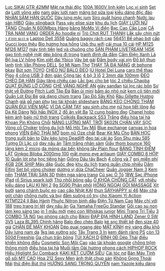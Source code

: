 [Lực SIKAI GTR 42MM](https://pds.ndk.vn/p0/34/516/kinh-cuong-luc-sikai-gtr-42mm-47mm-so-sanh-danh-gia/) [Mặt nạ thải độc](https://pds2.ndk.vn/p0/73/803/mat-na-thai-doc-detox-mask-80g-so-sanh-danh-gia/) [100A 1600V linh kiện](https://pds4.ndk.vn/p0/166/214/cau-diot-100a-1600v-linh-kien-dien-tu-so-sanh-danh-gia/) [Lọc vi sinh](https://pds.ndk.vn/p0/1/476/loc-vi-sinh-so-sanh-danh-gia/) [Set dạ](https://pds4.ndk.vn/p0/181/99/set-da-so-sanh-danh-gia/) [Lưới võng xếp](https://pds.ndk.vn/p0/30/873/luoi-vong-xep-so-sanh-danh-gia/) [nam giày lười nam](https://pds.ndk.vn/p0/38/142/giay-luoi-namgiay-luoi-namgiay-luoi-namgiay-luoi-namgiay-luoi-nam-so-sanh-danh-gia/) [măng bơ sữa loại](https://pds4.ndk.vn/p0/166/340/500gr-banh-mang-bo-sua-loai-1-so-sanh-danh-gia/) [kiểu dáng độc đáo](https://pds.ndk.vn/p0/53/883/vong-deo-tay-kieu-dang-doc-dao-cho-cap-doi-so-sanh-danh-gia/) [NHÂN SÂM HÀN QUỐC](https://pds7.ndk.vn/p0/302/113/tra-nhan-sam-han-quoc-100-goi-so-sanh-danh-gia/) [Dây lưng mặc jum](https://pds6.ndk.vn/p0/282/797/day-lung-mac-jum-mm-so-sanh-danh-gia/) [Siro quất húng chanh](https://pds.ndk.vn/p0/0/802/siro-quat-hung-chanh-so-sanh-danh-gia/) [Nước lau sàn HIBO](https://pds.ndk.vn/p0/54/469/nuoc-lau-san-hibo-so-sanh-danh-gia/) [Giày slingback](https://pds.ndk.vn/p0/39/487/giay-slingback-so-sanh-danh-gia/) [Pass váy elise size](https://pds3.ndk.vn/p0/138/533/pass-vay-elise-size-m-so-sanh-danh-gia/) [khu du lịch](https://khudulich0.blogspot.com/2017/12/thanh-ca-ac-biet-giang-sinh-noel-2016.html) [GIÀY LƯỜI NỮ TẶNG](https://pds5.ndk.vn/p0/204/248/giay-luoi-nu-tang-tat-chong-hoi-chan-so-sanh-danh-gia/) [Chuẩn N 600Mbps Hàng](https://pds5.ndk.vn/p0/239/90/bo-phat-wifi-totolink-n600r-chuan-n-600mbps-hang-chinh-hang-so-sanh-danh-gia/) [bằng MoMo Ví điện](https://magioithieumomo.haitrieuweb.com/p0/2/277/huong-dan-nap-gems-bang-momo-vi-dien-tu-loan-thanh-chien-castle-clash-ma-momo/) [Bạc Cao Cấp Loại](https://pds7.ndk.vn/p0/336/723/lac-tay-nam-bac-cao-cap-loai-t-khoa-hinh-chu-s-so-sanh-danh-gia/) [CÁ TRA NAM VANG](https://pds.ndk.vn/p0/40/536/kho-ca-tra-nam-vang-500g-so-sanh-danh-gia/) [ORDER Áo hoodie nỉ](https://pds3.ndk.vn/p0/115/656/order-ao-hoodie-ni-bong-ulzzang-so-sanh-danh-gia/) [Trò Chơi RÚT THANH](https://pds5.ndk.vn/p0/238/686/tro-choi-rut-thanh-mau-mini-woody-match-up-tang-moc-khoa-rupik-so-sanh-danh-gia/) [Lắk sấy chín nứt](https://pds3.ndk.vn/p0/106/753/2-hop-500gr-hat-mac-ca-organic-dak-lak-say-chin-nut-vo-so-sanh-danh-gia/) [า สวยย นเงา น](http://xn--kimtinonline1-jr2g7a.vn/p0/0/453/-kiem-tien-online-accesstrade/) [Laptop Dell 3558](https://pds3.ndk.vn/p0/104/905/laptop-dell-3558-so-sanh-danh-gia/) [Quâng baggy rách cạp](https://pds.ndk.vn/p0/22/643/quang-baggy-rach-cap-trang-so-sanh-danh-gia/) [56451 Bể phao bơi](https://pds3.ndk.vn/p0/114/833/be-boi-phao-intex-lap-dung-hinh-ca-1m52-56451-be-phao-boi-be-boi-tre-em-so-sanh-danh-gia/) [cấp Gucci logo thêu](https://pds3.ndk.vn/p0/101/97/tc-store-ao-thun-thoi-trang-sieu-cap-gucci-logo-theu-dat-nhu-so-sanh-danh-gia/) [Bio hương hoa hồng](https://pds4.ndk.vn/p0/165/540/nuoc-xa-vai-baby-bio-huong-hoa-hong-bl-so-sanh-danh-gia/) [Usb thu wifi](https://pds5.ndk.vn/p0/0/245/usb-thu-wifi-so-sanh-danh-gia/) [cái mua 10 cái](https://pds7.ndk.vn/p0/303/938/ao-chuc-cho-be-gia-20k-1-cai-mua-10-cai-gia-180k-so-sanh-danh-gia/) [HP M125 M126 M127](https://pds4.ndk.vn/p0/164/250/hop-muc-hp-83a-chat-luong-cao-dung-cho-may-in-laser-hp-m125-m126-m127-m201-m225-m125a-m127fn-127fn-m201dw-so-sanh-danh-gia/) [máy tính tiền](https://pds4.ndk.vn/p0/194/49/may-tinh-tien-so-sanh-danh-gia/) [led và chuông cho](https://pds4.ndk.vn/p0/192/715/xe-truot-scooter-gap-gon-co-den-led-va-chuong-cho-be-so-sanh-danh-gia/) [SẢN PHẨM LIVETREAM 145K](https://pds7.ndk.vn/p0/310/425/san-pham-livetream-145k-so-sanh-danh-gia/) [gạo tinh nghệ mật](https://pds4.ndk.vn/p0/160/337/kem-gao-tinh-nghe-mat-ong-so-sanh-danh-gia/) [dép bông đi trong](https://pds2.ndk.vn/p0/89/960/combo-5-doi-dep-bong-di-trong-nha-sieu-em-so-sanh-danh-gia/) [tranh đính đá đầm](https://pds5.ndk.vn/p0/204/88/tranh-dinh-da-dam-sen-so-sanh-danh-gia/) [Cắm Điện Xanh Lá](https://pds4.ndk.vn/p0/185/785/o-cam-dien-xanh-la-3-cong-usb-od3u-so-sanh-danh-gia/) [Bộ lụa LV hồng](https://pds2.ndk.vn/p0/93/821/bo-lua-lv-hong-tay-dai-so-sanh-danh-gia/) [Kìm xiết đai Ybico](https://pds2.ndk.vn/p0/97/899/kim-xiet-dai-ybico-s240-so-sanh-danh-gia/) [Váy bé gái](https://pds3.ndk.vn/p0/117/730/vay-be-gai-so-sanh-danh-gia/) [Đầm body vai xịn](https://pds6.ndk.vn/p0/269/368/dam-body-vai-xin-so-moi-98-so-sanh-danh-gia/) [Đồ bộ thun lạnh](https://pds6.ndk.vn/p0/254/763/do-bo-thun-lanh-3d-so-sanh-danh-gia/) [tính Văn Phòng DELL](https://pds3.ndk.vn/p0/137/334/may-tinh-van-phong-dell-390-dt-g640-ram-4gb-hdd-320gb-so-sanh-danh-gia/) [Sơ Mi Nam Thơ](https://pds2.ndk.vn/p0/96/97/ao-so-mi-nam-thoi-trang-tron-nhieu-mau-cuc-truat-hang-xuat-khau-so-sanh-danh-gia/) [THAY TÃ ĐA NĂNG](https://pds5.ndk.vn/p0/230/967/tam-thay-ta-da-nang-beesmart-so-sanh-danh-gia/) [dt bphone bkav](https://dtbphone-bkav.blogspot.com/2017/08/gpl-summer-2017-day-3-tme-vs-rsg.html) [Bút sơn TOYO](https://pds5.ndk.vn/p0/244/281/but-son-toyo-so-sanh-danh-gia/) [CHÉO NỮ BALO ĐEO](https://pds5.ndk.vn/p0/240/262/tui-deo-cheo-nu-balo-deo-cheo-nu-so-sanh-danh-gia/) [IU Hotel Del Luna](https://pds2.ndk.vn/p0/99/470/video-anh-that-set-iu-hotel-del-luna-somivay-duoi-ca-tach-roi-so-sanh-danh-gia/) [caro thể thao Pigo](https://pds3.ndk.vn/p0/148/378/quan-dui-nam-mac-nha-caro-the-thao-pigo-qdn01-mau-ngau-nhien-so-sanh-danh-gia/) [4 cổng USB 3](https://pds.ndk.vn/p0/6/64/the-mo-rong-pci-4-cong-usb-30-chuyen-nghiep-so-sanh-danh-gia/) [đơn giản Cộng tác](https://khuyenmaiinet.haitrieuweb.com/p0/5/80/kiem-tien-online-don-gian-cong-tac-vien-tai-chinh-bao-hiem-cach-thuc-dang-ky-vred-danh-gia-inet/) [4 bộ 3 lỗ](https://pds6.ndk.vn/p0/286/322/4-bo-3-lo-be-gai290k-so-sanh-danh-gia/) [2 3mm dài 100mm](https://pds4.ndk.vn/p0/161/574/day-rut-chan-ga-rong-2-3mm-dai-100mm-tim-so-sanh-danh-gia/) [ĐEO CHÉO DA HÀN](https://pds4.ndk.vn/p0/198/879/tui-deo-cheo-da-han-quoc-so-sanh-danh-gia/) [Giày tăng chiều cao](https://pds.ndk.vn/p0/35/138/giay-tang-chieu-cao-nam-so-sanh-danh-gia/) [Lắc bạc cho bé](https://pds.ndk.vn/p0/49/718/lac-bac-cho-be-so-sanh-danh-gia/) [tóc 2 chiều Chaoba](https://pds4.ndk.vn/p0/167/799/may-say-toc-2-chieu-chaoba-2219-cong-suat-lon-2800w-so-sanh-danh-gia/) [QUẠT ĐỨNG LỠ CÔNG](https://pds2.ndk.vn/p0/75/730/quat-dung-lo-cong-nghiep-so-sanh-danh-gia/) [CHÈ VẰNG NGHỆ AN](https://pds3.ndk.vn/p0/125/664/che-vang-nghe-an-so-sanh-danh-gia/) [giày sanđan](https://pds6.ndk.vn/p0/278/784/giay-sandan-so-sanh-danh-gia/) [túi lọc rác bồn](https://pds5.ndk.vn/p0/215/663/30-tui-loc-rac-bon-rua-chen-so-sanh-danh-gia/) [Sự thật về Đường](https://magioithieumomo.haitrieuweb.com/p0/2/944/su-that-ve-duong-nhue-giang-ho-nup-bong-doanh-nhan-vtc-now-ma-momo/) [Pitch Lưới Tập Đá](https://pds4.ndk.vn/p0/185/50/combo10chiec-1-mau-ao-pitch-luoi-tap-da-bong-nguoi-lon-so-sanh-danh-gia/) [Bàn ủi mini](https://pds6.ndk.vn/p0/277/311/ban-ui-mini-so-sanh-danh-gia/) [bấm áo nhỏ nút](https://pds6.ndk.vn/p0/296/531/combo-20-cai-nut-bam-ao-nho-nut-bam-ao-dai-so-sanh-danh-gia/) [kem cô tiên mới](https://pds4.ndk.vn/p0/170/760/kem-co-tien-moi-so-sanh-danh-gia/) [Quần Lót Đùi Bé](https://pds7.ndk.vn/p0/334/9/combo-10-quan-lot-dui-be-gai-so-sanh-danh-gia/) [giả dạng chùm trang](https://pds4.ndk.vn/p0/152/708/hoa-mai-hoa-dao-gia-dang-chum-trang-tri-ngay-tet-so-sanh-danh-gia/) [Táo Đỏ Sấy Khô](https://pds3.ndk.vn/p0/146/43/tao-do-say-kho-han-quoc-1kg-so-sanh-danh-gia/) [Râu Gillette Hương Chanh](https://pds6.ndk.vn/p0/265/996/bot-cao-rau-gillette-huong-chanh-175g-so-sanh-danh-gia/) [giả gỗ nan phụ](https://pds5.ndk.vn/p0/225/195/combo-10-chau-gia-go-nan-phu-25cm-so-sanh-danh-gia/) [tạo tài khoản slideshare](https://khuyenmaiinet.haitrieuweb.com/p0/5/164/huong-dan-tao-tai-khoan-slidesharenet-nhanh-nhat-danh-gia-inet/) [BĂNG KEO CHỐNG THẤM](https://pds3.ndk.vn/p0/101/171/bang-keo-chong-tham-so-sanh-danh-gia/) [QUẦN ĐÙI VIỀN MẶC](https://pds3.ndk.vn/p0/117/45/quan-dui-vien-mac-nha-so-sanh-danh-gia/) [VÍ DA CẦM TAY](https://pds7.ndk.vn/p0/341/42/vi-da-cam-tay-mini-so-sanh-danh-gia/) [sau sinh cho mẹ](https://pds.ndk.vn/p0/7/680/bim-sau-sinh-cho-me-1-mieng-so-sanh-danh-gia/) [nữ hoạ tiết lông](https://pds2.ndk.vn/p0/93/437/giay-luoi-nu-hoa-tiet-long-vu-so-sanh-danh-gia/) [Áo Dạ Kẻ Dáng](https://pds.ndk.vn/p0/49/889/order-5ngay-ao-da-ke-dang-ngan-so-sanh-danh-gia/) [Nồi hấp INOX 2](https://pds6.ndk.vn/p0/276/556/noi-hap-inox-2-tang-sieu-dep-so-sanh-danh-gia/) [đồ ăn vặt Ba](https://pds.ndk.vn/p0/19/815/set-do-an-vat-ba-con-soc-so-sanh-danh-gia/) [12 cung hoàng đạo](https://12cunghoangdao1.blogspot.com/2018/02/nhung-ban-nhac-hoc-tap-on-thi-tot-nhat.html) [Chanel hobo kèm ảnh](https://pds4.ndk.vn/p0/169/445/chanel-hobo-kem-anh-that-so-sanh-danh-gia/) [balo nữ thời trang](https://pds5.ndk.vn/p0/216/355/balo-nu-thoi-trang-so-sanh-danh-gia/) [Colkids Backpack SS3 Trắng](https://pds5.ndk.vn/p0/209/6/colkids-backpack-ss3-trang-so-sanh-danh-gia/) [điều hòa tại hà](https://suadieuhoahanoi2.blogspot.com/2017/11/cach-lam-may-bay-chay-day-thun-on-gian.html) [Khoan Pin Không Chổi](https://pds.ndk.vn/p0/13/431/may-siet-bulong-makita-72v-tang-5-dau-khau-dau-chuyen-bat-vit-may-siet-bu-long-may-khoan-pin-khong-choi-than-so-sanh-danh-gia/) [NĂNG LƯỢNG MẶT TRỜI](https://pds2.ndk.vn/p0/67/299/den-bup-tru-led-nang-luong-mat-troi-60w-vnledvn-0936395395-so-sanh-danh-gia/) [SK02N CHÂN VÁY SỌC](https://pds7.ndk.vn/p0/314/432/sk02n-chan-vay-soc-xoe-s-6xl-so-sanh-danh-gia/) [Vòng cổ Choker](https://pds4.ndk.vn/p0/154/949/vong-co-choker-so-sanh-danh-gia/) [trống du lịch](https://pds5.ndk.vn/p0/242/556/trong-du-lich-so-sanh-danh-gia/) [Mồ Hôi Tay Mồ](https://pds4.ndk.vn/p0/159/250/thuoc-gia-truyen-hong-son-dac-tri-mo-hoi-nach-mo-hoi-tay-mo-hoi-chan-so-sanh-danh-gia/) [Blue exchange](https://blueexchange1.blogspot.com/2017/10/cai-win-xp2003-truc-tiep-tu-file-iso.html) [canvas in hoa phong](https://pds3.ndk.vn/p0/104/191/tui-vai-canvas-in-hoa-phong-cach-han-quoc-so-sanh-danh-gia/) [VIÊN ĐÀO THẢI MỠ](https://pds.ndk.vn/p0/37/525/vien-dao-thai-mo-bung-so-sanh-danh-gia/) [bom nữ Oze chất](https://pds5.ndk.vn/p0/246/608/quan-bom-nu-oze-chat-thun-gan-so-sanh-danh-gia/) [Bear Kẻ Mũ Cho](https://pds3.ndk.vn/p0/127/341/bo-gau-bear-ke-mu-cho-be-so-sanh-danh-gia/) [BÀN HỌC](https://pds5.ndk.vn/p0/211/682/ban-hoc-so-sanh-danh-gia/) [trong suốt bản to](https://pds6.ndk.vn/p0/296/875/day-ao-lot-trong-suot-ban-to-silicon-chac-chan-so-sanh-danh-gia/) [Dây kéo lưng Deadlift](https://pds5.ndk.vn/p0/222/23/day-keo-lung-deadlift-gym-cao-cap-aolikes-so-sanh-danh-gia/) [đeo tai cài áo](https://pds3.ndk.vn/p0/125/936/micro-khong-day-deo-tai-cai-ao-sen-ew100g2-so-sanh-danh-gia/) [Son Shu màu 585](https://pds.ndk.vn/p0/5/12/son-shu-mau-585-va-587-so-sanh-danh-gia/) [Tượng Di Lặc có](https://pds7.ndk.vn/p0/304/166/tuong-di-lac-co-da-quang-de-kieng-dep-so-sanh-danh-gia/) [dạy nấu ăn](https://daynauan2.blogspot.com/2017/12/khoa-hoc-lap-trinh-huong-oi-tuong-c-bai.html) [Tắm trắng nhân sâm](https://pds.ndk.vn/p0/26/153/tam-trang-nhan-sam-so-sanh-danh-gia/) [Giấy thom bounce 160](https://pds7.ndk.vn/p0/339/909/giay-thom-bounce-160-to-so-sanh-danh-gia/) [tặng kèm 2 micro](https://pds6.ndk.vn/p0/284/780/loa-keo-temeisheng-sl-12-23-sieu-chat-bass-2-tac-tang-kem-2-micro-karaoke-so-sanh-danh-gia/) [da mỏng dai bền](https://pds5.ndk.vn/p0/246/646/quan-tat-da-mong-dai-ben-dep-so-sanh-danh-gia/) [không tẩy Plain flour](https://pds.ndk.vn/p0/15/358/prima-bot-mi-khong-tay-plain-flour-1-kg-so-11-so-sanh-danh-gia/) [BẢNG TÍNH ĐIỂM LẬT](https://pds5.ndk.vn/p0/234/105/bang-tinh-diem-lat-tay-so-sanh-danh-gia/) [Ginkgo Biloba 2000mg 100](https://pds7.ndk.vn/p0/338/593/vien-uong-bo-nao-healthy-care-ginkgo-biloba-2000mg-100-vien-cua-uc-so-sanh-danh-gia/) [mắt mono eye aritaum](https://pds4.ndk.vn/p0/178/845/phan-mat-mono-eye-aritaum-nhieu-mau-so-sanh-danh-gia/) [GIÀY COMBO 6 HỘP](https://pds4.ndk.vn/p0/166/814/combo-6-hop-dung-giay-combo-6-hop-dung-giay-so-sanh-danh-gia/) [10 Quần lót pha](https://pds6.ndk.vn/p0/295/88/combo-10-quan-lot-pha-ren-nu-so-sanh-danh-gia/) [học tiếng hàn](https://hoctienghan0.blogspot.com/2018/04/hoc-tieng-anh-qua-truyen-200-truyen_10.html) [Giống Dâu tây Bạch](https://pds2.ndk.vn/p0/86/237/hat-giong-dau-tay-bach-tuyet-so-sanh-danh-gia/) [4 cổng và 7](https://pds6.ndk.vn/p0/298/219/hub-chia-usb-4-cong-va-7-cong-so-sanh-danh-gia/) [gọi miễn phí 4GB](https://pds.ndk.vn/p0/30/258/sim-than-tai-mobifone-goi-mien-phi-4gb-data-m79-0d-so-sanh-danh-gia/) [20K SHIP Máy dập](https://pds2.ndk.vn/p0/73/2/sieu-sale-tang-20k-ship-may-dap-toc-xu-mini-may-dap-toc-may-dap-mini-so-sanh-danh-gia/) [Guốc đẹp](https://pds.ndk.vn/p0/20/92/guoc-dep-so-sanh-danh-gia/) [khu du lịch](https://khudulich0.blogspot.com/2018/01/tu-vi-tron-oi-tuoi-inh-ty-nam-mang-sinh.html) [trang quần chip nhiều](https://pds2.ndk.vn/p0/69/37/quan-lot-be-gai-thoi-trang-quan-chip-nhieu-mau-so-sanh-danh-gia/) [Dầm Eifini](https://pds2.ndk.vn/p0/98/278/dam-eifini-so-sanh-danh-gia/) [Set bộ vòng choker](https://pds4.ndk.vn/p0/177/326/set-bo-vong-choker-so-sanh-danh-gia/) [dương vị dừa ChaCheer](https://pds4.ndk.vn/p0/180/834/hat-huong-duong-vi-dua-chacheer-goi-250g-so-sanh-danh-gia/) [Quần Jogger Nam 3](https://pds.ndk.vn/p0/4/233/quan-jogger-nam-3-soc-so-sanh-danh-gia/) [Kem nền](https://pds.ndk.vn/p0/0/594/kem-nen-so-sanh-danh-gia/) [THẢM TRẢI SÀN 3D](https://pds4.ndk.vn/p0/193/963/tham-trai-san-3d-so-sanh-danh-gia/) [thiên nga vàng trang](https://pds6.ndk.vn/p0/263/184/cap-thien-nga-vang-trang-tri-so-sanh-danh-gia/) [Củ sạc Ô Tô](https://pds5.ndk.vn/p0/234/474/cu-sac-o-to-so-sanh-danh-gia/) [18W Sạc iPhone iPad](https://pds7.ndk.vn/p0/341/243/coc-sac-nhanh-hoco-c42-qualcomm-quick-charge-30-18w-sac-iphone-ipad-samsung-huawei-oppo-so-sanh-danh-gia/) [rổ Sirius spark lưới](https://pds6.ndk.vn/p0/274/115/ro-sirius-spark-luoi-3-mon-so-sanh-danh-gia/) [Thú nhồi bông gấu](https://pds.ndk.vn/p0/59/937/thu-nhoi-bong-gau-dep-so-sanh-danh-gia/) [Ổ KHÓA CHỐNG CẮT](https://pds4.ndk.vn/p0/181/58/o-khoa-chong-cat-so-sanh-danh-gia/) [với nhiều kiểu dáng](https://pds.ndk.vn/p0/32/946/khuon-lam-mat-da-day-chuyen-tu-keo-resin-voi-nhieu-kieu-dang-khac-nhau-doc-dao-so-sanh-danh-gia/) [LAU KI NH 2](https://pds6.ndk.vn/p0/273/270/dung-cu-lau-kinh-2-mat-da-nang-tien-dung-so-sanh-danh-gia/) [9g SG90 Phân phối](https://pds.ndk.vn/p0/30/552/servo-9g-sg90-phan-phoi-chinh-thuc-vn-bao-hanh-1-doi-1-so-sanh-danh-gia/) [HỒNG NGOẠI GỐI MASSAGE](https://pds5.ndk.vn/p0/208/223/goi-massage-hong-ngoai-goi-massage-hong-ngoai-so-sanh-danh-gia/) [Xịt bưởi](https://pds.ndk.vn/p0/20/357/xit-buoi-so-sanh-danh-gia/) [sang chảnh buộc eo](https://pds5.ndk.vn/p0/225/581/dam-xoe-tieu-thu-sang-chanh-buoc-eo-sieu-xinh-so-sanh-danh-gia/) [cao cấp Nhật KAI](https://pds5.ndk.vn/p0/201/672/dao-cao-long-may-cao-cap-nhat-kai-beautyguard-m-1-chiec-so-sanh-danh-gia/) [thun SAYHAPPY sỉ 46](https://pds4.ndk.vn/p0/154/11/ao-thun-sayhappy-si-461a-duoc-chon-mau-so-sanh-danh-gia/) [Máy chà gót chân](https://pds6.ndk.vn/p0/265/263/may-cha-got-chan-so-sanh-danh-gia/) [chống nước và bụi](https://pds6.ndk.vn/p0/288/875/ba-lo-chong-nuoc-va-bui-ban31-x41cm-balo-hoc-sinh-balo-di-du-lich-so-sanh-danh-gia/) [đầm suông cổ trụ](https://pds6.ndk.vn/p0/282/53/dam-suong-co-tru-so-sanh-danh-gia/) [cho Xiaomi Yi Action](https://pds.ndk.vn/p0/1/271/remote-cho-xiaomi-yi-action-cam-so-sanh-danh-gia/) [KITM1224 II Bảo Hành](https://pds5.ndk.vn/p0/209/118/new-2019-contact-men-wallet-kitm1224-ii-bao-hanh-2-nam-ii-bop-vi-dung-bo-tui-da-bo-ii-nam-nu-ii-made-in-hongkong-so-sanh-danh-gia/) [Phuộc Nitron bình dầu](https://pds.ndk.vn/p0/49/242/phuoc-nitron-binh-dau-sirius-wave-du-mau-so-sanh-danh-gia/) [Điện Tử Nam Cao](https://sites.google.com/site/sanphamsp/dong-ho-dien-tu/158860d---dong-ho-dien-tu-nam-cao-cap-skmei-1335-chinh-hang-may-nhat-phien-ban-day-thep-khong-di-mua-ngay) [Máy chỉ với 188](https://sites.google.com/site/yeuthich1zz/hanh-ly---tui-treo/tui-hong-treo-xe-may-chi-voi-188000d) [treo trang trí tết](https://pds7.ndk.vn/p0/314/415/size30cm-day-treo-trang-tri-tet-chu-phuc-so-sanh-danh-gia/) [dạy nấu ăn](https://daynauan2.blogspot.com/2018/04/asanzo-asanzo-tivi-asanzo-asanzo-tv.html) [Ga Yamaha FreeGo Standar](https://pds5.ndk.vn/p0/225/451/xe-tay-ga-yamaha-freego-standar-xanh-so-sanh-danh-gia/) [Gối cao su non](https://pds6.ndk.vn/p0/267/569/goi-cao-su-non-ventry-so-sanh-danh-gia/) [làm kẹo sáng tạo](https://pds.ndk.vn/p0/42/766/keo-popin-cookin-nerikyan-land-bo-lam-keo-sang-tao-the-gioi-so-sanh-danh-gia/) [in 1 mẫu mới](https://pds3.ndk.vn/p0/122/571/xe-truot-scoteer-2-in-1-mau-moi-2019-co-binh-nuoc-phanh-truoc-so-sanh-danh-gia/) [mèo con Whiskas junior](https://pds2.ndk.vn/p0/87/545/thuc-an-hat-cho-meo-con-whiskas-junior-11kg-so-sanh-danh-gia/) [Mini Trang Trí Tiểu](https://pds.ndk.vn/p0/7/353/tuong-mo-hinh-totoro-mini-trang-tri-tieu-canh-so-sanh-danh-gia/) [3 COMBO TĂ NG](https://pds7.ndk.vn/p0/302/325/thuong-hieu-tu-my-hugadore-usa-combo-3-quan-dui-mac-nha-mua-3-combo-tang-them-1-quan-cung-loai-so-sanh-danh-gia/) [tạo phòng cách cho](https://pds3.ndk.vn/p0/147/58/den-treo-tran-den-tha-tran-sang-tao-phong-cach-cho-phong-khach-den-tha-tran-phong-lam-viec-den-tha-tran-phong-so-sanh-danh-gia/) [Bikini](https://pds.ndk.vn/p0/0/94/bikini-so-sanh-danh-gia/) [ĐẠP ĐỊA HÌNH LAND](https://xedapdien2.blogspot.com/2020/02/giam-gia-xe-ap-ia-hinh-land-rover-sieu.html) [Zener 0 5W 3V5](https://pds4.ndk.vn/p0/157/230/combo-100-diode-zener-05w-3v5-gia-re-linh-kien-dien-tu-tuhu-so-sanh-danh-gia/) [Laza BL395 Chính hãng](https://pds7.ndk.vn/p0/322/495/balo-nam-laza-bl395-chinh-hang-phan-phoi-so-sanh-danh-gia/) [Balo đeo chéo Balo](https://pds6.ndk.vn/p0/263/972/balo-deo-cheo-balo-deo-cheo-balo-deo-cheo-so-sanh-danh-gia/) [kẻ sọc thiết kế](https://huawei6.blogspot.com/2020/06/voi-52013-ao-thun-tay-ngan-hoa-tiet-ke.html) [đen size 40 giá](https://pds6.ndk.vn/p0/287/708/giay-converse-full-den-size-40-gia-cuc-re-dam-bao-chat-luong-phu-hop-vs-moi-gioi-tinh-so-sanh-danh-gia/) [CHÂN ĐẾ MÁY KHOAN](https://pds3.ndk.vn/p0/109/48/chan-de-may-khoan-ban-so-sanh-danh-gia/) [Dép quai ngang dép](https://pds4.ndk.vn/p0/192/162/dep-quai-ngang-dep-sandal-nam-em-chan-sdn-06-so-sanh-danh-gia/) [MẮT KÍNH](https://pds6.ndk.vn/p0/0/747/mat-kinh-so-sanh-danh-gia/) [mỳ váng đậu khô](https://pds7.ndk.vn/p0/322/578/100g-my-vang-dau-kho-chuan-keto-an-kieng-so-sanh-danh-gia/) [Dây lưng nam da](https://pds3.ndk.vn/p0/110/258/day-lung-nam-da-that-khoa-gat-sang-trong-hadada-so-sanh-danh-gia/) [1kg lạp xưởng sóc](https://pds7.ndk.vn/p0/306/699/1kg-lap-xuong-soc-trang-so-sanh-danh-gia/) [Tẩy Trang 3 In](https://pds6.ndk.vn/p0/269/962/bong-tay-trang-3-in-1-hop-320-mieng-so-sanh-danh-gia/) [kem đánh răng PS](https://pds.ndk.vn/p0/30/165/kem-danh-rang-ps-ngua-sau-rang-180g-so-sanh-danh-gia/) [còn 13 500đ Freeship](https://hoctiengnga0.blogspot.com/2019/09/chi-con-13500-freeship-toan-quoc-tu-50k.html) [Ga chun trần bông](https://pds2.ndk.vn/p0/93/871/ga-chun-tran-bong-so-sanh-danh-gia/) [TÚI XÁCH D](https://pds3.ndk.vn/p0/100/140/tui-xach-d-so-sanh-danh-gia/) [ĐÌNH 0Đ Dép Thái](https://pds5.ndk.vn/p0/207/62/qua-dinh-0d-dep-thai-lan-nu-quai-ngang-monobo-cao-su-em-deo-ke-caro-nicole-scott-2-tang-1-vong-chi-do-may-man-so-sanh-danh-gia/) [điều khiển không điều](https://suadieuhoataihanoi2.blogspot.com/2020/02/giam-gia-quat-ieu-hoa-hoi-nuoc-l5500-co.html) [Cosmetic Son Môi Cao](https://pds.ndk.vn/p0/35/336/1st-shine-cosmetic-son-moi-cao-cap-chinh-hang-so-sanh-danh-gia/) [vào tài khoản google](https://magioithieumomo.haitrieuweb.com/p0/2/768/huong-dan-nap-tien-vao-tai-khoan-google-play-us-autocode247com-ma-momo/) [chống trộm thông minh](https://pds3.ndk.vn/p0/120/996/o-khoa-chong-trom-thong-minh-2-chuc-nang-so-sanh-danh-gia/) [điều hòa tại hà](https://suadieuhoataihanoi2.blogspot.com/2017/12/hoc-photoshop-cs6-online-bai-3-tao-hieu.html) [Muối tắm Oải hương](https://pds4.ndk.vn/p0/184/399/muoi-tam-oai-huong-so-sanh-danh-gia/) [phong cách HIPHOP ROCK](https://pds6.ndk.vn/p0/291/510/vong-tay-da-nam-vong-tay-nam-phong-cach-hiphop-rock-ma-vt020-so-sanh-danh-gia/) [Hiếu Higlight Sự Comback](https://khuyenmaiinet.haitrieuweb.com/p0/4/823/minh-hieu-higlight-su-comback-cua-fh-voi-higlight-dinhkout-danh-gia-inet/) [KAKI KẾT CƯỜM SIÊU](https://pds7.ndk.vn/p0/307/703/chan-vay-kaki-ket-cuom-sieu-sieu-xinh-so-sanh-danh-gia/) [Cài tóc nơ](https://pds6.ndk.vn/p0/272/737/cai-toc-no-so-sanh-danh-gia/) [Bàn Máy Tính](https://pds5.ndk.vn/p0/230/861/ban-may-tinh-so-sanh-danh-gia/) [gỗ sồi MỸ CAO](https://pds5.ndk.vn/p0/215/248/tam-chong-am-khoi-go-soi-my-cao-cap-anh-thuc-te-so-sanh-danh-gia/) [Hoa 212 Sexy Men](https://pds2.ndk.vn/p0/88/335/nuoc-hoa-212-sexy-men-20ml-so-sanh-danh-gia/) [ảnh thật chụp sàn](https://pds.ndk.vn/p0/54/188/khoac-bo-mu-long-lot-long-sieu-depkem-anh-that-chup-san-ah-si-220k-so-sanh-danh-gia/) [Không Gọng Thoải Mái](https://pds2.ndk.vn/p0/77/499/ao-lot-ren-khong-gong-thoai-mai-loire-so-sanh-danh-gia/) [thử điện Bút thử](https://pds6.ndk.vn/p0/277/130/but-thu-dien-but-thu-dien-so-sanh-danh-gia/) [HƯƠNG SANG TRỌNG QUYẾN](https://pds4.ndk.vn/p0/171/898/nuoc-hoa-nu-cooc-perfume-50-ml-mui-huong-sang-trong-quyen-ru-so-sanh-danh-gia/) [nam Yazole kiểu dáng](https://pds6.ndk.vn/p0/288/810/dong-ho-the-thao-nam-yazole-kieu-dang-the-thao-manh-me-dhk080-so-sanh-danh-gia/) 